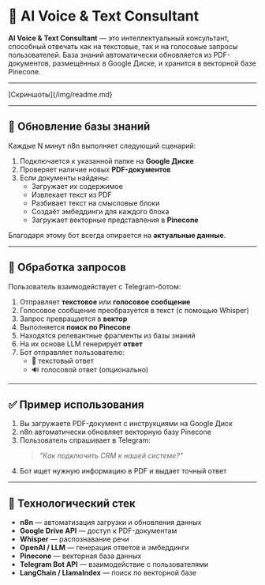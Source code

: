 # 🤖 AI Voice & Text Consultant

**AI Voice & Text Consultant** — это интеллектуальный консультант, способный отвечать как на текстовые, так и на голосовые запросы пользователей. База знаний автоматически обновляется из PDF-документов, размещённых в Google Диске, и хранится в векторной базе Pinecone.

---

[Скриншоты]{/img/readme.md}

---

## 🔄 Обновление базы знаний

Каждые N минут n8n выполняет следующий сценарий:

1. Подключается к указанной папке на **Google Диске**
2. Проверяет наличие новых **PDF-документов**
3. Если документы найдены:
    - Загружает их содержимое
    - Извлекает текст из PDF
    - Разбивает текст на смысловые блоки
    - Создаёт эмбеддинги для каждого блока
    - Загружает векторные представления в **Pinecone**

Благодаря этому бот всегда опирается на **актуальные данные**.

---

## 💬 Обработка запросов

Пользователь взаимодействует с Telegram-ботом:

1. Отправляет **текстовое** или **голосовое сообщение**
2. Голосовое сообщение преобразуется в текст (с помощью Whisper)
3. Запрос превращается в **вектор**
4. Выполняется **поиск по Pinecone**
5. Находятся релевантные фрагменты из базы знаний
6. На их основе LLM генерирует **ответ**
7. Бот отправляет пользователю:
   - 📄 текстовый ответ
   - 🔊 голосовой ответ (опционально)

---

## ✅ Пример использования

1. Вы загружаете PDF-документ с инструкциями на Google Диск
2. n8n автоматически обновляет векторную базу Pinecone
3. Пользователь спрашивает в Telegram:  
   > *"Как подключить CRM к нашей системе?"*
4. Бот ищет нужную информацию в PDF и выдает точный ответ

---

## 🔧 Технологический стек

- **n8n** — автоматизация загрузки и обновления данных
- **Google Drive API** — доступ к PDF-документам
- **Whisper** — распознавание речи
- **OpenAI / LLM** — генерация ответов и эмбеддинги
- **Pinecone** — векторная база данных
- **Telegram Bot API** — взаимодействие с пользователями
- **LangChain / LlamaIndex** — поиск по векторной базе

